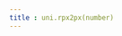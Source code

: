```yaml
---
title : uni.rpx2px(number)
---
```


<!-- ## uni.rpx2px(number) @rpx2px -->

<!-- UTSAPIJSON.rpx2px.name -->

<!-- UTSAPIJSON.rpx2px.description -->

<!-- UTSAPIJSON.rpx2px.compatibility -->

<!-- UTSAPIJSON.rpx2px.param -->

<!-- UTSAPIJSON.rpx2px.returnValue -->

<!-- UTSAPIJSON.rpx2px.example -->

<!-- UTSAPIJSON.rpx2px.tutorial -->

<!-- UTSAPIJSON.general_type.name -->

<!-- UTSAPIJSON.general_type.param -->
